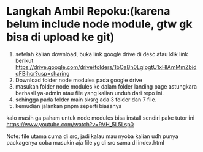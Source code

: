 # Langkah Ambil Repoku:(karena belum include node module, gtw gk bisa di upload ke git)

1. setelah kalian download, buka link google drive di desc atau klik link berikut https://drive.google.com/drive/folders/1bOaBh0LgIpgtU1xHlAmMmZbidqFBihcr?usp=sharing
2. Download folder node modules pada google drive
3. masukan folder node modules ke dalam folder landing page astungkara berhasil ya-admin atau file yang kalian unduh dari repo ini.
4. sehingga pada folder main sksrg ada 3 folder dan 7 file.
5. kemudian jalankan pnpm seperti biasanya

kalo masih ga paham untuk node modules bisa install sendiri pake tutor ini https://www.youtube.com/watch?v=RVH_5L5Lsp0

Note: file utama cuma di src, jadi kalau mau nyoba kalian udh punya packagenya coba masukin aja file yg di src sama di index.html
